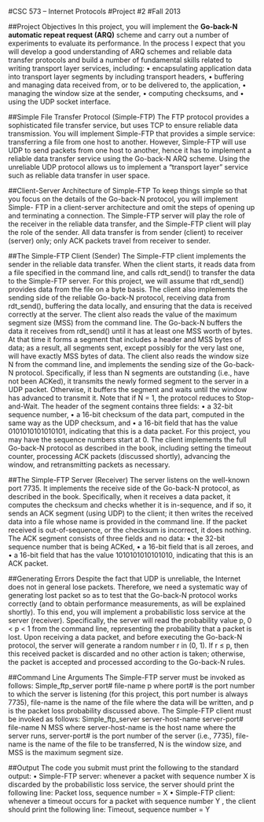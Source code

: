 #CSC 573 – Internet Protocols 
#Project #2
#Fall 2013

##Project Objectives
In this project, you will implement the **Go-back-N automatic repeat request (ARQ)** scheme and carry out a number of experiments to evaluate its performance. In the process I expect that you will develop a good understanding of ARQ schemes and reliable data transfer protocols and build a number of fundamental skills related to writing transport layer services, including:
• encapsulating application data into transport layer segments by including transport headers, 
• buffering and managing data received from, or to be delivered to, the application,
• managing the window size at the sender,
• computing checksums, and
• using the UDP socket interface.

##Simple File Transfer Protocol (Simple-FTP)
The FTP protocol provides a sophisticated file transfer service, but uses TCP to ensure reliable data transmission. You will implement Simple-FTP that provides a simple service: transferring a file from one host to another. However, Simple-FTP will use UDP to send packets from one host to another, hence it has to implement a reliable data transfer service using the Go-back-N ARQ scheme. Using the unreliable UDP protocol allows us to implement a “transport layer” service such as reliable data transfer in user space.

##Client-Server Architecture of Simple-FTP
To keep things simple so that you focus on the details of the Go-back-N protocol, you will implement Simple-
FTP in a client-server architecture and omit the steps of opening up and terminating a connection. The Simple-FTP server will play the role of the receiver in the reliable data transfer, and the Simple-FTP client will play the role of the sender. All data transfer is from sender (client) to receiver (server) only; only ACK packets travel from receiver to sender.

##The Simple-FTP Client (Sender)
The Simple-FTP client implements the sender in the reliable data transfer. When the client starts, it reads data from a file specified in the command line, and calls rdt_send() to transfer the data to the Simple-FTP server. For this project, we will assume that rdt_send() provides data from the file on a byte basis. The client also implements the sending side of the reliable Go-back-N protocol, receiving data from rdt_send(), buffering the data locally, and ensuring that the data is received correctly at the server. The client also reads the value of the maximum segment size (MSS) from the command line. The Go-back-N buffers the data it receives from rdt_send() until it has at least one MSS worth of bytes. At that time it forms a segment that includes a header and MSS bytes of data; as a result, all segments sent, except possibly for the very last one, will have exactly MSS bytes of data.
The client also reads the window size N from the command line, and implements the sending size of the Go-back-N protocol. Specifically, if less than N segments are outstanding (i.e., have not been ACKed), it transmits the newly formed segment to the server in a UDP packet. Otherwise, it buffers the segment and waits until the window has advanced to transmit it. Note that if N = 1, the protocol reduces to Stop-and-Wait.
The header of the segment contains three fields: 
• a 32-bit sequence number,
• a 16-bit checksum of the data part, computed in the same way as the UDP checksum, and • a 16-bit field that has the value 0101010101010101, indicating that this is a data packet.
For this project, you may have the sequence numbers start at 0.
The client implements the full Go-back-N protocol as described in the book, including setting the timeout counter, processing ACK packets (discussed shortly), advancing the window, and retransmitting packets as necessary.

##The Simple-FTP Server (Receiver)
The server listens on the well-known port 7735. It implements the receive side of the Go-back-N protocol, as described in the book. Specifically, when it receives a data packet, it computes the checksum and checks whether it is in-sequence, and if so, it sends an ACK segment (using UDP) to the client; it then writes the received data into a file whose name is provided in the command line. If the packet received is out-of-sequence, or the checksum is incorrect, it does nothing.
The ACK segment consists of three fields and no data:
• the 32-bit sequence number that is being ACKed,
• a 16-bit field that is all zeroes, and
• a 16-bit field that has the value 1010101010101010, indicating that this is an ACK packet.

##Generating Errors
Despite the fact that UDP is unreliable, the Internet does not in general lose packets. Therefore, we need a systematic way of generating lost packet so as to test that the Go-back-N protocol works correctly (and to obtain performance measurements, as will be explained shortly).
To this end, you will implement a probabilistic loss service at the server (receiver). Specifically, the server will read the probability value p, 0 < p < 1 from the command line, representing the probability that a packet is lost. Upon receiving a data packet, and before executing the Go-back-N protocol, the server will generate a random number r in (0, 1). If r ≤ p, then this received packet is discarded and no other action is taken; otherwise, the packet is accepted and processed according to the Go-back-N rules.

##Command Line Arguments
The Simple-FTP server must be invoked as follows:
Simple_ftp_server port# file-name p
where port# is the port number to which the server is listening (for this project, this port number is always 7735), file-name is the name of the file where the data will be written, and p is the packet loss probability discussed above.
The Simple-FTP client must be invoked as follows:
Simple_ftp_server server-host-name server-port# file-name N MSS
where server-host-name is the host name where the server runs, server-port# is the port number of the server (i.e., 7735), file-name is the name of the file to be transferred, N is the window size, and MSS is the maximum segment size.

##Output
The code you submit must print the following to the standard output:
• Simple-FTP server: whenever a packet with sequence number X is discarded by the probabilistic loss service, the server should print the following line:
             Packet loss, sequence number = X
• Simple-FTP client: whenever a timeout occurs for a packet with sequence number Y , the client should print the following line:
             Timeout, sequence number = Y

